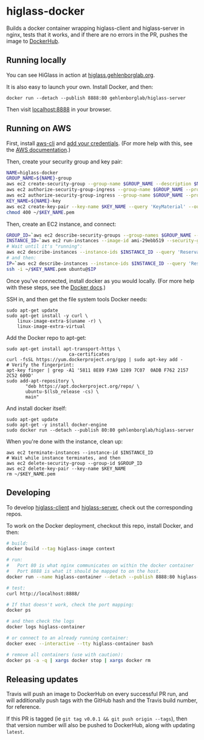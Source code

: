 # higlass-docker

Builds a docker container wrapping higlass-client and higlass-server in nginx,
tests that it works, and if there are no errors in the PR, pushes the image to 
[DockerHub](https://hub.docker.com/r/gehlenborglab/higlass-server/).

## Running locally

You can see HiGlass in action at [higlass.gehlenborglab.org](http://higlass.gehlenborglab.org/).

It is also easy to launch your own. Install Docker, and then:
```
docker run --detach --publish 8888:80 gehlenborglab/higlass-server
```

Then visit [localhost:8888](http://localhost:8888/) in your browser.


## Running on AWS

First, install [aws-cli](https://aws.amazon.com/cli/) and 
[add your credentials](http://docs.aws.amazon.com/cli/latest/userguide/cli-chap-getting-started.html#cli-quick-configuration).
(For more help with this, see the [AWS documentation](http://docs.aws.amazon.com/cli/latest/userguide/tutorial-ec2-ubuntu.html).)

Then, create your security group and key pair:
```bash
NAME=higlass-docker
GROUP_NAME=${NAME}-group
aws ec2 create-security-group --group-name $GROUP_NAME --description $NAME
aws ec2 authorize-security-group-ingress --group-name $GROUP_NAME --protocol tcp --port 22 --cidr 0.0.0.0/0
aws ec2 authorize-security-group-ingress --group-name $GROUP_NAME --protocol tcp --port 80 --cidr 0.0.0.0/0
KEY_NAME=${NAME}-key
aws ec2 create-key-pair --key-name $KEY_NAME --query 'KeyMaterial' --output text > ~/$KEY_NAME.pem
chmod 400 ~/$KEY_NAME.pem
```

Then, create an EC2 instance, and connect:
```bash
GROUP_ID=`aws ec2 describe-security-groups --group-names $GROUP_NAME --query 'SecurityGroups[0].GroupId' --output text`
INSTANCE_ID=`aws ec2 run-instances --image-id ami-29ebb519 --security-group-ids $GROUP_ID --count 1 --instance-type t2.micro --key-name $KEY_NAME --query 'Instances[0].InstanceId' --output text`
# Wait until it's "running":
aws ec2 describe-instances --instance-ids $INSTANCE_ID --query 'Reservations[0].Instances[0].State.Name' --output text
# and then:
IP=`aws ec2 describe-instances --instance-ids $INSTANCE_ID --query 'Reservations[0].Instances[0].PublicIpAddress' --output text`
ssh -i ~/$KEY_NAME.pem ubuntu@$IP
```

Once you've connected, install docker as you would locally.
(For more help with these steps, see the
[Docker docs](https://docs.docker.com/engine/installation/linux/ubuntu/).)

SSH in, and then get the file system tools Docker needs:
```
sudo apt-get update
sudo apt-get install -y curl \
    linux-image-extra-$(uname -r) \
    linux-image-extra-virtual
```
Add the Docker repo to apt-get:
```
sudo apt-get install apt-transport-https \
                       ca-certificates
curl -fsSL https://yum.dockerproject.org/gpg | sudo apt-key add -
# Verify the fingerprint:
apt-key finger | grep -A1 '5811 8E89 F3A9 1289 7C07  0ADB F762 2157 2C52 609D'
sudo add-apt-repository \
       "deb https://apt.dockerproject.org/repo/ \
       ubuntu-$(lsb_release -cs) \
       main"
```
And install docker itself:
```
sudo apt-get update
sudo apt-get -y install docker-engine
sudo docker run --detach --publish 80:80 gehlenborglab/higlass-server
```

When you're done with the instance, clean up:
```
aws ec2 terminate-instances --instance-id $INSTANCE_ID
# Wait while instance terminates, and then
aws ec2 delete-security-group --group-id $GROUP_ID
aws ec2 delete-key-pair --key-name $KEY_NAME
rm ~/$KEY_NAME.pem
```



## Developing

To develop [higlass-client](https://github.com/hms-dbmi/higlass) and
[higlass-server](https://github.com/hms-dbmi/higlass-server),
check out the corresponding repos. 

To work on the Docker deployment, checkout this repo, install Docker, and then:

```bash
# build:
docker build --tag higlass-image context

# run:
#   Port 80 is what nginx communicates on within the docker container
#   Port 8888 is what it should be mapped to on the host.
docker run --name higlass-container --detach --publish 8888:80 higlass-image

# test:
curl http://localhost:8888/

# If that doesn't work, check the port mapping:
docker ps

# and then check the logs
docker logs higlass-container

# or connect to an already running container:
docker exec --interactive --tty higlass-container bash

# remove all containers (use with caution):
docker ps -a -q | xargs docker stop | xargs docker rm
```


## Releasing updates

Travis will push an image to DockerHub on every successful PR run,
and will additionally push tags with the GitHub hash and the Travis
build number, for reference.

If this PR is tagged (ie `git tag v0.0.1 && git push origin --tags`),
then that version number will also be pushed to DockerHub,
along with updating `latest`.
